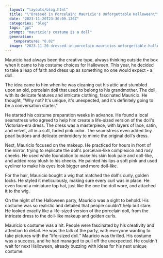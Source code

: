 ```yaml
---
  layout: "layouts/blog.html"
  title: "\"Dressed in Porcelain: Mauricio's Unforgettable Halloween\""
  date: "2023-11-20T23:30:09.136Z"
  categories: "blog"
  tags: "gpt"
  prompt: "mauricio's costume is a doll"
  generation: 
    temperature: "0.02"
  image: "2023-11-20-dressed-in-porcelain-mauricios-unforgettable-halloween.webp"
---
```

Mauricio had always been the creative type, always thinking outside the box when it came to his costume choices for Halloween. This year, he decided to take a leap of faith and dress up as something no one would expect - a doll.

The idea came to him when he was cleaning out his attic and stumbled upon an old, porcelain doll that used to belong to his grandmother. The doll, with its delicate features and intricate clothing, fascinated Mauricio. He thought, "Why not? It's unique, it's unexpected, and it's definitely going to be a conversation starter."

He started his costume preparation weeks in advance. He found a local seamstress who agreed to help him create a life-sized version of the doll's Victorian-era dress. The dress was a masterpiece, with layers of lace, satin, and velvet, all in a soft, faded pink color. The seamstress even added tiny pearl buttons and delicate embroidery to mimic the original doll's dress.

Next, Mauricio focused on the makeup. He practiced for hours in front of the mirror, trying to replicate the doll's porcelain-like complexion and rosy cheeks. He used white foundation to make his skin look pale and doll-like, and added rosy blush to his cheeks. He painted his lips a soft pink and used eyeliner to make his eyes look bigger and more doll-like.

For the hair, Mauricio bought a wig that matched the doll's curly, golden locks. He styled it meticulously, making sure every curl was in place. He even found a miniature top hat, just like the one the doll wore, and attached it to the wig.

On the night of the Halloween party, Mauricio was a sight to behold. His costume was so realistic and detailed that people couldn't help but stare. He looked exactly like a life-sized version of the porcelain doll, from the intricate dress to the doll-like makeup and golden curls.

Mauricio's costume was a hit. People were fascinated by his creativity and attention to detail. He was the talk of the party, with everyone wanting to take pictures with the "life-sized doll." Mauricio was thrilled. His costume was a success, and he had managed to pull off the unexpected. He couldn't wait for next Halloween, already buzzing with ideas for his next unique costume.
